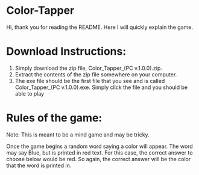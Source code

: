 # Color-Tapper
Hi, thank you for reading the README. Here I will quickly explain the game.

# Download Instructions:
1) Simply download the zip file, Color_Tapper_(PC v.1.0.0).zip. 
2) Extract the contents of the zip file somewhere on your computer. 
3) The exe file should be the first file that you see and is called Color_Tapper_(PC v.1.0.0).exe. Simply click the file and you should be able to play

# Rules of the game:
Note: This is meant to be a mind game and may be tricky. 

Once the game begins a random word saying a color will appear. The word may say Blue, but is printed in red text. For this case, the correct answer to choose below would be red. 
So again, the correct answer will be the color that the word is printed in.
